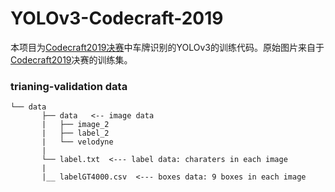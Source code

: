 # YOLOv3-Codecraft-2019

本项目为[Codecraft2019决赛](https://github.com/qiqihaer/CodeCraft-2019 "悬停显示")中车牌识别的YOLOv3的训练代码。原始图片来自于[Codecraft2019](https://codecraft.huawei.com "悬停显示")决赛的训练集。

### trianing-validation data

```plain
└── data
       ├── data   <-- image data
       |   ├── image_2
       |   ├── label_2
       |   └── velodyne
       |
       └── label.txt  <--- label data: charaters in each image
       |   
       |__ labelGT4000.csv  <--- boxes data: 9 boxes in each image

```




